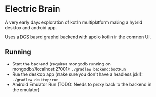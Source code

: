# Electric Brain

A very early days exploration of kotlin multiplatform making a hybrid desktop and android app.

Uses a [DGS](https://netflix.github.io/dgs/) based graphql backend with apollo kotlin in the common UI.  

## Running

- Start the backend (requires mongodb running on mongodb://localhost:27001): `./gradlew backend:bootRun`
- Run the desktop app (make sure you don't have a headless jdk!): `./gradlew desktop:run`
- Android Emulator Run (TODO: Needs to proxy back to the backend in the emulator)
